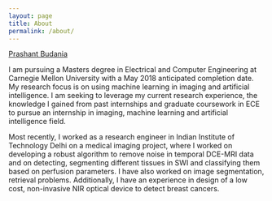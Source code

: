 ```yaml
---
layout: page
title: About
permalink: /about/
---
```


<script type="text/javascript" src="https://platform.linkedin.com/badges/js/profile.js" async defer></script>

<div class="LI-profile-badge"  data-version="v1" data-size="large" data-locale="en_US" data-type="horizontal" data-theme="light" data-vanity="prashantbudania"><a class="LI-simple-link" href='https://www.linkedin.com/in/prashantbudania?trk=profile-badge'>Prashant Budania</a></div>

I am pursuing a Masters degree in Electrical and Computer Engineering at Carnegie Mellon University with a May 2018 anticipated completion date. My research focus is on using machine learning in imaging and artificial intelligence. I am seeking to leverage my current research experience, the knowledge I gained from past internships and graduate coursework in ECE to pursue an internship in imaging, machine learning and artificial intelligence field.

Most recently, I worked as a research engineer in Indian Institute of Technology Delhi on a medical imaging project, where I worked on developing a robust algorithm to remove noise in temporal DCE-MRI data and on detecting, segmenting different tissues in SWI and classifying them based on perfusion parameters. I have also worked on image segmentation, retrieval problems. Additionally, I have an experience in design of a low cost, non-invasive NIR optical device to detect breast cancers.
